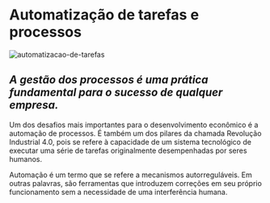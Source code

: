 # Automatização de tarefas e processos

![automatizacao-de-tarefas](https://user-images.githubusercontent.com/129342604/234732337-91fed76b-e5ce-4b5e-8196-15f9db3129d9.jpg)

## ***A gestão dos processos é uma prática fundamental para o sucesso de qualquer empresa.***

Um dos desafios mais importantes para o desenvolvimento econômico é a automação de processos. É também um dos pilares da chamada Revolução Industrial 4.0, pois se refere à capacidade de um sistema tecnológico de executar uma série de tarefas originalmente desempenhadas por seres humanos.

Automação é um termo que se refere a mecanismos autorreguláveis. Em outras palavras, são ferramentas que introduzem correções em seu próprio funcionamento sem a necessidade de uma interferência humana.

